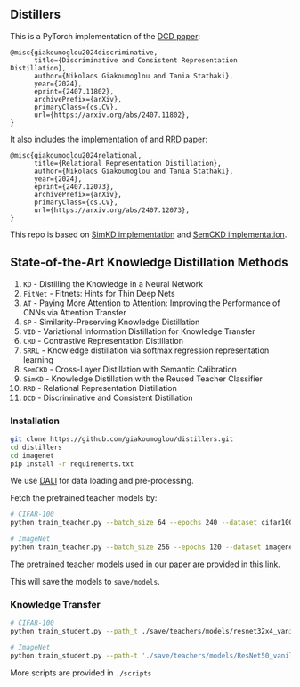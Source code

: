 ## Distillers

This is a PyTorch implementation of the [DCD paper](https://arxiv.org/abs/2407.11802):

```
@misc{giakoumoglou2024discriminative,
      title={Discriminative and Consistent Representation Distillation}, 
      author={Nikolaos Giakoumoglou and Tania Stathaki},
      year={2024},
      eprint={2407.11802},
      archivePrefix={arXiv},
      primaryClass={cs.CV},
      url={https://arxiv.org/abs/2407.11802}, 
}
```

It also includes the implementation of and [RRD paper](https://arxiv.org/abs/2407.12073):
```
@misc{giakoumoglou2024relational,
      title={Relational Representation Distillation}, 
      author={Nikolaos Giakoumoglou and Tania Stathaki},
      year={2024},
      eprint={2407.12073},
      archivePrefix={arXiv},
      primaryClass={cs.CV},
      url={https://arxiv.org/abs/2407.12073}, 
}
```

This repo is based on [SimKD implementation](https://github.com/DefangChen/SimKD) and [SemCKD implementation](https://github.com/DefangChen/SemCKD).

## State-of-the-Art Knowledge Distillation Methods

1. `KD` - Distilling the Knowledge in a Neural Network  
2. `FitNet` - Fitnets: Hints for Thin Deep Nets  
3. `AT` - Paying More Attention to Attention: Improving the Performance of CNNs via Attention Transfer  
4. `SP` - Similarity-Preserving Knowledge Distillation  
5. `VID` - Variational Information Distillation for Knowledge Transfer 
6. `CRD` - Contrastive Representation Distillation  
7. `SRRL` - Knowledge distillation via softmax regression representation learning
8. `SemCKD` - Cross-Layer Distillation with Semantic Calibration
9. `SimKD` - Knowledge Distillation with the Reused Teacher Classifier
10. `RRD` - Relational Representation Distillation
11. `DCD` - Discriminative and Consistent Distillation


### Installation

```bash
git clone https://github.com/giakoumoglou/distillers.git
cd distillers
cd imagenet
pip install -r requirements.txt
```

We use [DALI](https://github.com/NVIDIA/DALI) for data loading and pre-processing.

Fetch the pretrained teacher models by:

```bash
# CIFAR-100
python train_teacher.py --batch_size 64 --epochs 240 --dataset cifar100 --model resnet32x4 --learning_rate 0.05 --lr_decay_epochs 150,180,210 --weight_decay 5e-4 --trial 0 --gpu_id 0

# ImageNet
python train_teacher.py --batch_size 256 --epochs 120 --dataset imagenet --model ResNet18 --learning_rate 0.1 --lr_decay_epochs 30,60,90 --weight_decay 1e-4 --num_workers 32 --gpu_id 0,1,2,3 --dist-url tcp://127.0.0.1:23333 --multiprocessing-distributed --dali gpu --trial 0 
```

The pretrained teacher models used in our paper are provided in this [link](https://drive.google.com/drive/folders/1j7b8TmftKIRC7ChUwAqVWPIocSiacvP4?usp=sharing). 

This will save the models to `save/models`.


### Knowledge Transfer

```bash
# CIFAR-100
python train_student.py --path_t ./save/teachers/models/resnet32x4_vanilla/resnet32x4_best.pth --distill simkd --model_s resnet8x4 -c 0 -d 0 -b 1 --trial 0

# ImageNet
python train_student.py --path-t './save/teachers/models/ResNet50_vanilla/ResNet50_best.pth' --batch_size 256 --epochs 120 --dataset imagenet --model_s ResNet18 --distill simkd -c 0 -d 0 -b 1 --learning_rate 0.1 --lr_decay_epochs 30,60,90 --weight_decay 1e-4 --num_workers 32 --gpu_id 0,1,2,3 --dist-url tcp://127.0.0.1:23444 --multiprocessing-distributed --dali gpu --trial 0 
```
More scripts are provided in `./scripts`
